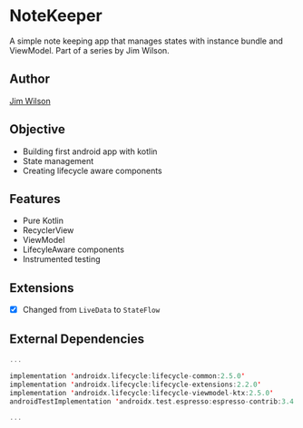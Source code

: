 # NoteKeeper
A simple note keeping app that manages states with instance bundle and ViewModel. 
Part of a series by Jim Wilson.

## Author
[Jim Wilson](https://app.pluralsight.com/profile/author/jim-wilson)

## Objective
- Building first android app with kotlin
- State management
- Creating lifecycle aware components

## Features
- Pure Kotlin
- RecyclerView
- ViewModel
- LifecyleAware components
- Instrumented testing

## Extensions
- [x] Changed from `LiveData` to `StateFlow`

## External Dependencies

```kt
...

implementation 'androidx.lifecycle:lifecycle-common:2.5.0'
implementation 'androidx.lifecycle:lifecycle-extensions:2.2.0'
implementation 'androidx.lifecycle:lifecycle-viewmodel-ktx:2.5.0'
androidTestImplementation 'androidx.test.espresso:espresso-contrib:3.4.0' 

...

```
